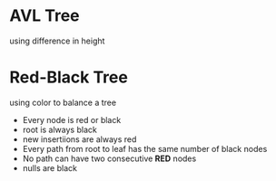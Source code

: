 # AVL Tree 
using difference in height


# Red-Black Tree
using color to balance a tree
- Every node is red or black
- root is always black
- new insertiions are always red
- Every path from root to leaf has the same number of black nodes
- No path can have two consecutive **RED** nodes
- nulls are black